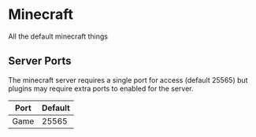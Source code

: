 # Minecraft

All the default minecraft things

## Server Ports

The minecraft server requires a single port for access (default 25565) but plugins may require extra ports to enabled for the server.

| Port | Default |
|------|---------|
| Game | 25565   |
